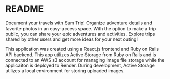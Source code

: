 # README

Document your travels with Sum Trip! Organize adventure details and favorite photos in an easy-access space. With the option to make a trip public, you can share your epic adventures and activities. Explore trips shared by other users and get more ideas for your next outing!

This application was created using a React.js frontend and Ruby on Rails API backend. This app utilizes Active Storage from Ruby on Rails and is connected to an AWS s3 account for managing image file storage while the applicaiton is deployed to Render. During development, Active Storage utilizes a  local environment for storing uploaded images. 

